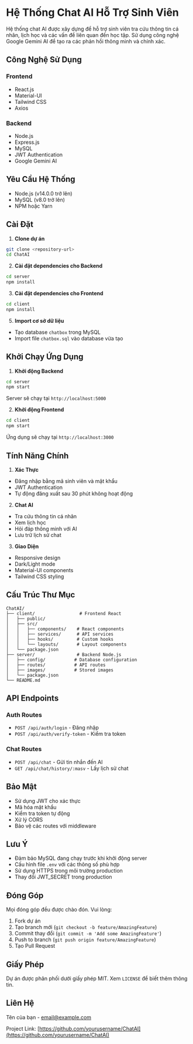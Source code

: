 # Hệ Thống Chat AI Hỗ Trợ Sinh Viên

Hệ thống chat AI được xây dựng để hỗ trợ sinh viên tra cứu thông tin cá nhân, lịch học và các vấn đề liên quan đến học tập. Sử dụng công nghệ Google Gemini AI để tạo ra các phản hồi thông minh và chính xác.

## Công Nghệ Sử Dụng

### Frontend
- React.js
- Material-UI
- Tailwind CSS
- Axios

### Backend
- Node.js
- Express.js
- MySQL
- JWT Authentication
- Google Gemini AI

## Yêu Cầu Hệ Thống

- Node.js (v14.0.0 trở lên)
- MySQL (v8.0 trở lên)
- NPM hoặc Yarn

## Cài Đặt

1. **Clone dự án**
```bash
git clone <repository-url>
cd ChatAI
```

2. **Cài đặt dependencies cho Backend**
```bash
cd server
npm install
```

3. **Cài đặt dependencies cho Frontend**
```bash
cd client
npm install
```



5. **Import cơ sở dữ liệu**
- Tạo database `chatbox` trong MySQL
- Import file `chatbox.sql` vào database vừa tạo

## Khởi Chạy Ứng Dụng

1. **Khởi động Backend**
```bash
cd server
npm start
```
Server sẽ chạy tại `http://localhost:5000`

2. **Khởi động Frontend**
```bash
cd client
npm start
```
Ứng dụng sẽ chạy tại `http://localhost:3000`

## Tính Năng Chính

1. **Xác Thực**
- Đăng nhập bằng mã sinh viên và mật khẩu
- JWT Authentication
- Tự động đăng xuất sau 30 phút không hoạt động

2. **Chat AI**
- Tra cứu thông tin cá nhân
- Xem lịch học
- Hỏi đáp thông minh với AI
- Lưu trữ lịch sử chat

3. **Giao Diện**
- Responsive design
- Dark/Light mode
- Material-UI components
- Tailwind CSS styling

## Cấu Trúc Thư Mục

```
ChatAI/
├── client/                 # Frontend React
│   ├── public/
│   ├── src/
│   │   ├── components/    # React components
│   │   ├── services/      # API services
│   │   ├── hooks/         # Custom hooks
│   │   └── layouts/       # Layout components
│   └── package.json
├── server/                # Backend Node.js
│   ├── config/           # Database configuration
│   ├── routes/           # API routes
│   ├── images/           # Stored images
│   └── package.json
└── README.md
```

## API Endpoints

### Auth Routes
- `POST /api/auth/login` - Đăng nhập
- `POST /api/auth/verify-token` - Kiểm tra token

### Chat Routes
- `POST /api/chat` - Gửi tin nhắn đến AI
- `GET /api/chat/history/:masv` - Lấy lịch sử chat

## Bảo Mật

- Sử dụng JWT cho xác thực
- Mã hóa mật khẩu
- Kiểm tra token tự động
- Xử lý CORS
- Bảo vệ các routes với middleware

## Lưu Ý

- Đảm bảo MySQL đang chạy trước khi khởi động server
- Cấu hình file `.env` với các thông số phù hợp
- Sử dụng HTTPS trong môi trường production
- Thay đổi JWT_SECRET trong production

## Đóng Góp

Mọi đóng góp đều được chào đón. Vui lòng:
1. Fork dự án
2. Tạo branch mới (`git checkout -b feature/AmazingFeature`)
3. Commit thay đổi (`git commit -m 'Add some AmazingFeature'`)
4. Push to branch (`git push origin feature/AmazingFeature`)
5. Tạo Pull Request

## Giấy Phép

Dự án được phân phối dưới giấy phép MIT. Xem `LICENSE` để biết thêm thông tin.

## Liên Hệ

Tên của bạn - email@example.com

Project Link: [https://github.com/yourusername/ChatAI](https://github.com/yourusername/ChatAI) 